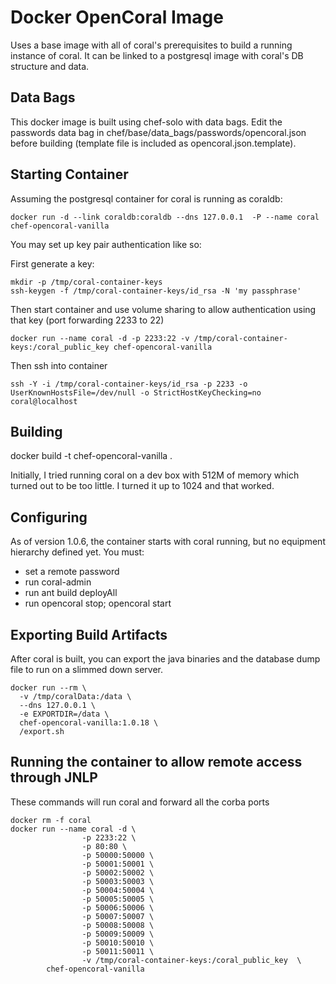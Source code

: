 Docker OpenCoral Image
===

Uses a base image with all of coral's prerequisites to build a running instance of coral.  It can be linked to a postgresql image with coral's DB structure and data.

Data Bags
---
This docker image is built using chef-solo with data bags.  Edit the passwords data bag in chef/base/data_bags/passwords/opencoral.json
before building (template file is included as opencoral.json.template).

Starting Container
---
Assuming the postgresql container for coral is running as coraldb:

    docker run -d --link coraldb:coraldb --dns 127.0.0.1  -P --name coral chef-opencoral-vanilla

You may set up key pair authentication like so:

First generate a key:

    mkdir -p /tmp/coral-container-keys
    ssh-keygen -f /tmp/coral-container-keys/id_rsa -N 'my passphrase'

Then start container and use volume sharing to allow authentication using that key (port forwarding 2233 to 22)

    docker run --name coral -d -p 2233:22 -v /tmp/coral-container-keys:/coral_public_key chef-opencoral-vanilla

Then ssh into container

    ssh -Y -i /tmp/coral-container-keys/id_rsa -p 2233 -o UserKnownHostsFile=/dev/null -o StrictHostKeyChecking=no coral@localhost

Building
---
docker build -t chef-opencoral-vanilla .

Initially, I tried running coral on a dev box with 512M of memory which turned out to be too little.  I turned it up to 
1024 and that worked.

Configuring
---
As of version 1.0.6, the container starts with coral running, but no equipment hierarchy defined yet.  You must:

* set a remote password
* run coral-admin
* run ant build deployAll
* run opencoral stop; opencoral start

Exporting Build Artifacts
---
After coral is built, you can export the java binaries and the database dump file to run on a slimmed down server.

```
docker run --rm \
  -v /tmp/coralData:/data \
  --dns 127.0.0.1 \
  -e EXPORTDIR=/data \
  chef-opencoral-vanilla:1.0.18 \
  /export.sh
```

Running the container to allow remote access through JNLP
---

These commands will run coral and forward all the corba ports
```
docker rm -f coral
docker run --name coral -d \
                -p 2233:22 \
                -p 80:80 \
                -p 50000:50000 \
                -p 50001:50001 \
                -p 50002:50002 \
                -p 50003:50003 \
                -p 50004:50004 \
                -p 50005:50005 \
                -p 50006:50006 \
                -p 50007:50007 \
                -p 50008:50008 \
                -p 50009:50009 \
                -p 50010:50010 \
                -p 50011:50011 \
                -v /tmp/coral-container-keys:/coral_public_key  \
		chef-opencoral-vanilla
```
